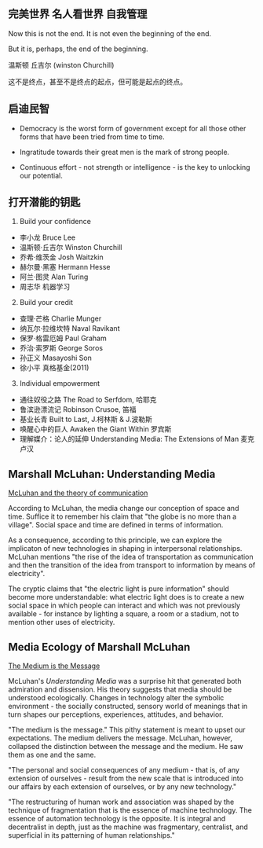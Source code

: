 ## 完美世界 名人看世界 自我管理

Now this is not the end. It is not even the beginning of the end.

But it is, perhaps, the end of the beginning.

温斯顿 丘吉尔 (winston Churchill)

这不是终点，甚至不是终点的起点，但可能是起点的终点。

## 启迪民智

- Democracy is the worst form of government except for all those other forms that have been tried from time to time.

- Ingratitude towards their great men is the mark of strong people.

- Continuous effort - not strength or intelligence - is the key to unlocking our potential.

## 打开潜能的钥匙

1. Build your confidence

- 李小龙 Bruce Lee
- 温斯顿·丘吉尔 Winston Churchill
- 乔希·维茨金 Josh Waitzkin
- 赫尔曼·黑塞 Hermann Hesse
-  阿兰·图灵 Alan Turing
- 周志华 机器学习



2. Build your credit

- 查理·芒格 Charlie Munger
- 纳瓦尔·拉维坎特 Naval Ravikant
- 保罗·格雷厄姆 Paul Graham
- 乔治·索罗斯 George Soros
- 孙正义 Masayoshi Son
- 徐小平 真格基金(2011)


3. Individual empowerment

- 通往奴役之路 The Road to Serfdom, 哈耶克
- 鲁滨逊漂流记 Robinson Crusoe, 笛福
- 基业长青 Built to Last, J.柯林斯 & J.波勒斯
- 唤醒心中的巨人 Awaken the Giant Within 罗宾斯
- 理解媒介：论人的延伸 Understanding Media: The Extensions of Man 麦克卢汉

## Marshall McLuhan: Understanding Media

[McLuhan and the theory of communication](https://noemalab.eu/ideas/mcluhan-and-the-theory-of-communication/)
   
According to McLuhan, the media change our conception of space and time. Suffice it to remember his claim that "the globe is no more than a village". Social space and time are defined in terms of information.

As a consequence, according to this principle, we can explore the implicaton of new technologies in shaping in interpersonal relationships.
McLuhan mentions "the rise of the idea of transportation as communication and then the transition of the idea from transport to information by means of electricity".

The cryptic claims that "the electric light is pure information" should become more understandable: what electric light does is to create a new social space in which people can interact and which was not previously available - for instance by lighting a square, a room or a stadium, not to mention other uses of electricity. 

## Media Ecology of Marshall McLuhan

[The Medium is the Message](https://www.dawsoncollege.qc.ca/ai/wp-content/uploads/sites/180/16-McLuhan-Media-Ecology.pdf)

McLuhan's *Understanding Media* was a surprise hit that generated both admiration and dissension. His theory suggests that media should be understood ecologically.
Changes in technology alter the symbolic environment - the socially constructed, sensory world of meanings that in turn shapes our perceptions, experiences, attitudes, and behavior.

"The medium is the message." This pithy statement is meant to upset our expectations. The medium delivers the message.
McLuhan, however, collapsed the distinction between the message and the medium. He saw them as one and the same.

"The personal and social consequences of any medium - that is, of any extension of ourselves - result from the new scale that is introduced into our affairs by each extension of ourselves, or by any new technology."

"The restructuring of human work and association was shaped by the technique of fragmentation that is the essence of machine technology. The essence of automation technology is the opposite. It is integral and decentralist in depth, just as the machine was fragmentary, centralist, and superficial in its patterning of human relationships."





